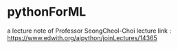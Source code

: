 # pythonForML
a lecture note of Professor SeongCheol-Choi
lecture link : https://www.edwith.org/aipython/joinLectures/14365
